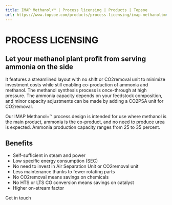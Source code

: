 ```yaml
---
title: IMAP Methanol+™ | Process licensing | Products | Topsoe
url: https://www.topsoe.com/products/process-licensing/imap-methanoltm#main-content
---
```


# PROCESS LICENSING

## Let your methanol plant profit from serving ammonia on the side

It features a streamlined layout with no shift or CO2removal unit to minimize investment costs while still enabling co-production of ammonia and methanol. The methanol synthesis process is once-through at high pressure. The ammonia capacity depends on your feedstock composition, and minor capacity adjustments can be made by adding a CO2PSA unit for CO2removal.

Our IMAP Methanol+™ process design is intended for use where methanol is the main product, ammonia is the co-product, and no need to produce urea is expected. Ammonia production capacity ranges from 25 to 35 percent.

## Benefits

- Self-sufficient in steam and power
- Low specific energy consumption (SEC)
- No need to invest in Air Separation Unit or CO2removal unit
- Less maintenance thanks to fewer rotating parts
- No CO2removal means savings on chemicals
- No HTS or LTS CO conversion means savings on catalyst
- Higher on-stream factor

Get in touch